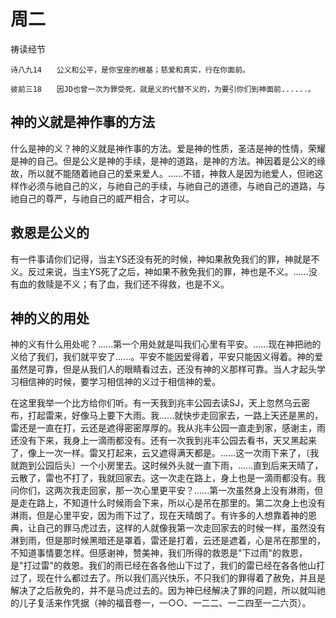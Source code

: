 # 周二

祷读经节
```
诗八九14　　公义和公平，是你宝座的根基；慈爱和真实，行在你面前。

彼前三18　　因JD也曾一次为罪受死，就是义的代替不义的，为要引你们到神面前......。
```

## 神的义就是神作事的方法

什么是神的义？神的义就是神作事的方法。爱是神的性质，圣洁是神的性情，荣耀是神的自己。但是公义是神的手续，是神的道路，是神的方法。神因着是公义的缘故，所以就不能随着祂自己的爱来爱人。......不错，神救人是因为祂爱人，但祂这样作必须与祂自己的义，与祂自己的手续，与祂自己的道德，与祂自己的道路，与祂自己的尊严，与祂自己的威严相合，才可以。

## 救恩是公义的

有一件事请你们记得，当主YS还没有死的时候，神如果赦免我们的罪，神就是不义。反过来说，当主YS死了之后，神如果不赦免我们的罪，神也是不义。......没有血的救赎是不义；有了血，我们还不得救，也是不义。

## 神的义的用处

神的义有什么用处呢？......第一个用处就是叫我们心里有平安。......现在神把祂的义给了我们，我们就平安了......。平安不能因爱得着，平安只能因义得着。神的爱虽然是可靠，但是从我们人的眼睛看过去，还没有神的义那样可靠。当人才起头学习相信神的时候，要学习相信神的义过于相信神的爱。

在这里我举一个比方给你们听。有一天我到兆丰公园去读SJ，天上忽然乌云密布，打起雷来，好像马上要下大雨。我......就快步走回家去，一路上天还是黑的，雷还是一直在打，云还是遮得密密厚厚的。我从兆丰公园一直走到家，感谢主，雨还没有下来，我身上一滴雨都没有。还有一次我到兆丰公园去看书，天又黑起来了，像上一次一样。雷又打起来，云又遮得满天都是。......这一次雨下来了，〔我就跑到公园后头〕一个小房里去。这时候外头就一直下雨，......直到后来天晴了，云散了，雷也不打了，我就回家去。这一次走在路上，身上也是一滴雨都没有。我问你们，这两次我走回家，那一次心里更平安？......第一次虽然身上没有淋雨，但是走在路上，不知道什么时候雨会下来，所以心是吊在那里的。第二次身上也没有淋雨，但是心里平安，因为雨下过了，现在天晴朗了。有许多的人想靠着神的恩典，让自己的罪马虎过去，这样的人就像我第一次走回家去的时候一样，虽然没有淋到雨，但是那时候黑暗还是罩着，雷还是打着，云还是遮着，心是吊在那里的，不知道事情要怎样。但感谢神，赞美神，我们所得的救恩是"下过雨"的救恩，是"打过雷"的救恩。我们的雨已经在各各他山下过了，我们的雷已经在各各他山打过了，现在什么都过去了。所以我们高兴快乐，不只我们的罪得着了赦免，并且是解决了之后赦免的，并不是马虎过去的。因为神已经解决了罪的问题，所以就叫祂的儿子复活来作凭据（神的福音卷一，一○○、一二二、一二四至一二六页）。
